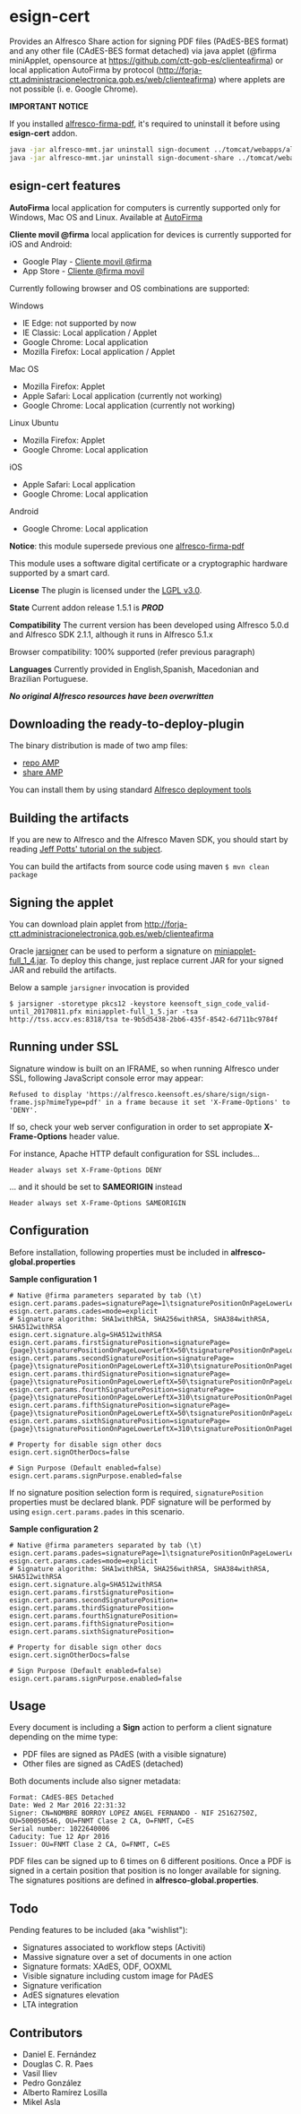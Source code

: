 
esign-cert
==================
Provides an Alfresco Share action for signing PDF files (PAdES-BES format) and any other file (CAdES-BES format detached) via java applet (@firma miniApplet, opensource at https://github.com/ctt-gob-es/clienteafirma) or local application AutoFirma by protocol (http://forja-ctt.administracionelectronica.gob.es/web/clienteafirma) where applets are not possible (i. e. Google Chrome).

**IMPORTANT NOTICE**

If you installed [alfresco-firma-pdf](https://github.com/keensoft/alfresco-firma-pdf), it's required to uninstall it before using **esign-cert** addon.

```bash
java -jar alfresco-mmt.jar uninstall sign-document ../tomcat/webapps/alfresco.war
java -jar alfresco-mmt.jar uninstall sign-document-share ../tomcat/webapps/share.war
```

## esign-cert features

**AutoFirma** local application for computers is currently supported only for Windows, Mac OS and Linux. Available at [AutoFirma](http://firmaelectronica.gob.es/Home/Descargas.html)

**Cliente movil @firma** local application for devices is currently supported for iOS and Android:
* Google Play - [Cliente movil @firma](https://play.google.com/store/apps/details?id=es.gob.afirma)
* App Store - [Cliente @firma movil](https://itunes.apple.com/us/app/cliente-firma-movil/id627410001?mt=8) 

Currently following browser and OS combinations are supported:

Windows
* IE Edge: not supported by now
* IE Classic: Local application / Applet
* Google Chrome: Local application
* Mozilla Firefox: Local application / Applet

Mac OS 
* Mozilla Firefox: Applet
* Apple Safari: Local application (currently not working)
* Google Chrome: Local application (currently not working)

Linux Ubuntu
* Mozilla Firefox: Applet
* Google Chrome: Local application

iOS
* Apple Safari: Local application
* Google Chrome: Local application

Android
* Google Chrome: Local application

**Notice**: this module supersede previous one [alfresco-firma-pdf](https://github.com/keensoft/alfresco-firma-pdf)

This module uses a software digital certificate or a cryptographic hardware supported by a smart card.

**License**
The plugin is licensed under the [LGPL v3.0](http://www.gnu.org/licenses/lgpl-3.0.html). 

**State**
Current addon release 1.5.1 is ***PROD***

**Compatibility**
The current version has been developed using Alfresco 5.0.d and Alfresco SDK 2.1.1, although it runs in Alfresco 5.1.x

Browser compatibility: 100% supported (refer previous paragraph)

**Languages**
Currently provided in English,Spanish, Macedonian and Brazilian Portuguese.

***No original Alfresco resources have been overwritten***


Downloading the ready-to-deploy-plugin
--------------------------------------
The binary distribution is made of two amp files:

* [repo AMP](https://github.com/keensoft/alfresco-esign-cert/releases/download/1.5.1/esign-cert-repo.amp)
* [share AMP](https://github.com/keensoft/alfresco-esign-cert/releases/download/1.5.1/esign-cert-share.amp)

You can install them by using standard [Alfresco deployment tools](http://docs.alfresco.com/community/tasks/dev-extensions-tutorials-simple-module-install-amp.html)


Building the artifacts
----------------------
If you are new to Alfresco and the Alfresco Maven SDK, you should start by reading [Jeff Potts' tutorial on the subject](http://ecmarchitect.com/alfresco-developer-series-tutorials/maven-sdk/tutorial/tutorial.html).

You can build the artifacts from source code using maven
```$ mvn clean package```


Signing the applet
------------------
You can download plain applet from http://forja-ctt.administracionelectronica.gob.es/web/clienteafirma

Oracle [jarsigner](http://docs.oracle.com/javase/7/docs/technotes/tools/windows/jarsigner.html) can be used to perform a signature on [miniapplet-full_1_4.jar](https://github.com/keensoft/alfresco-esign-cert/raw/master/esign-cert-share/src/main/amp/web/sign/miniapplet-full_1_5.jar). To deploy this change, just replace current JAR for your signed JAR and rebuild the artifacts.

Below a sample `jarsigner` invocation is provided

```
$ jarsigner -storetype pkcs12 -keystore keensoft_sign_code_valid-until_20170811.pfx miniapplet-full_1_5.jar -tsa http://tss.accv.es:8318/tsa te-9b5d5438-2bb6-435f-8542-6d711bc9784f
```


Running under SSL
-----------------
Signature window is built on an IFRAME, so when running Alfresco under SSL, following JavaScript console error may appear:

```Refused to display 'https://alfresco.keensoft.es/share/sign/sign-frame.jsp?mimeType=pdf' in a frame because it set 'X-Frame-Options' to 'DENY'.```

If so, check your web server configuration in order to set appropiate **X-Frame-Options** header value.

For instance, Apache HTTP default configuration for SSL includes...

```Header always set X-Frame-Options DENY```

... and it should be set to **SAMEORIGIN** instead

```Header always set X-Frame-Options SAMEORIGIN```


Configuration
----------------------
Before installation, following properties must be included in **alfresco-global.properties**

**Sample configuration 1**

```
# Native @firma parameters separated by tab (\t)
esign.cert.params.pades=signaturePage=1\tsignaturePositionOnPageLowerLeftX=120\tsignaturePositionOnPageLowerLeftY=50\tsignaturePositionOnPageUpperRightX=220\tsignaturePositionOnPageUpperRightY=150\t
esign.cert.params.cades=mode=explicit
# Signature algorithm: SHA1withRSA, SHA256withRSA, SHA384withRSA, SHA512withRSA
esign.cert.signature.alg=SHA512withRSA
esign.cert.params.firstSignaturePosition=signaturePage={page}\tsignaturePositionOnPageLowerLeftX=50\tsignaturePositionOnPageLowerLeftY=45\tsignaturePositionOnPageUpperRightX=305\tsignaturePositionOnPageUpperRightY=69\t
esign.cert.params.secondSignaturePosition=signaturePage={page}\tsignaturePositionOnPageLowerLeftX=310\tsignaturePositionOnPageLowerLeftY=45\tsignaturePositionOnPageUpperRightX=565\tsignaturePositionOnPageUpperRightY=69\t
esign.cert.params.thirdSignaturePosition=signaturePage={page}\tsignaturePositionOnPageLowerLeftX=50\tsignaturePositionOnPageLowerLeftY=23\tsignaturePositionOnPageUpperRightX=305\tsignaturePositionOnPageUpperRightY=47\t
esign.cert.params.fourthSignaturePosition=signaturePage={page}\tsignaturePositionOnPageLowerLeftX=310\tsignaturePositionOnPageLowerLeftY=23\tsignaturePositionOnPageUpperRightX=565\tsignaturePositionOnPageUpperRightY=47\t
esign.cert.params.fifthSignaturePosition=signaturePage={page}\tsignaturePositionOnPageLowerLeftX=50\tsignaturePositionOnPageLowerLeftY=1\tsignaturePositionOnPageUpperRightX=305\tsignaturePositionOnPageUpperRightY=25\t
esign.cert.params.sixthSignaturePosition=signaturePage={page}\tsignaturePositionOnPageLowerLeftX=310\tsignaturePositionOnPageLowerLeftY=1\tsignaturePositionOnPageUpperRightX=565\tsignaturePositionOnPageUpperRightY=25\t

# Property for disable sign other docs
esign.cert.signOtherDocs=false

# Sign Purpose (Default enabled=false)
esign.cert.params.signPurpose.enabled=false
```

If no signature position selection form is required, `signaturePosition` properties must be declared blank. PDF signature will be performed by using `esign.cert.params.pades` in this scenario.

**Sample configuration 2**

```
# Native @firma parameters separated by tab (\t)
esign.cert.params.pades=signaturePage=1\tsignaturePositionOnPageLowerLeftX=120\tsignaturePositionOnPageLowerLeftY=50\tsignaturePositionOnPageUpperRightX=220\tsignaturePositionOnPageUpperRightY=150\t
esign.cert.params.cades=mode=explicit
# Signature algorithm: SHA1withRSA, SHA256withRSA, SHA384withRSA, SHA512withRSA
esign.cert.signature.alg=SHA512withRSA
esign.cert.params.firstSignaturePosition=
esign.cert.params.secondSignaturePosition=
esign.cert.params.thirdSignaturePosition=
esign.cert.params.fourthSignaturePosition=
esign.cert.params.fifthSignaturePosition=
esign.cert.params.sixthSignaturePosition=

# Property for disable sign other docs
esign.cert.signOtherDocs=false

# Sign Purpose (Default enabled=false)
esign.cert.params.signPurpose.enabled=false
```

Usage
----------------------
Every document is including a **Sign** action to perform a client signature depending on the mime type:
* PDF files are signed as PAdES (with a visible signature)
* Other files are signed as CAdES (detached)

Both documents include also signer metadata:
```
Format: CAdES-BES Detached
Date: Wed 2 Mar 2016 22:31:32
Signer: CN=NOMBRE BORROY LOPEZ ANGEL FERNANDO - NIF 25162750Z, OU=500050546, OU=FNMT Clase 2 CA, O=FNMT, C=ES
Serial number: 1022640006
Caducity: Tue 12 Apr 2016
Issuer: OU=FNMT Clase 2 CA, O=FNMT, C=ES
```

PDF files can be signed up to 6 times on 6 different positions. Once a PDF is signed in a certain position that position is no longer available for signing. The signatures positions are defined in **alfresco-global.properties**.

Todo
----------------------
Pending features to be included (aka "wishlist"):
* Signatures associated to workflow steps (Activiti)
* Massive signature over a set of documents in one action
* Signature formats: XAdES, ODF, OOXML
* Visible signature including custom image for PAdES
* Signature verification
* AdES signatures elevation
* LTA integration

## Contributors

* Daniel E. Fernández
* Douglas C. R. Paes
* Vasil Iliev
* Pedro González
* Alberto Ramírez Losilla
* Mikel Asla
